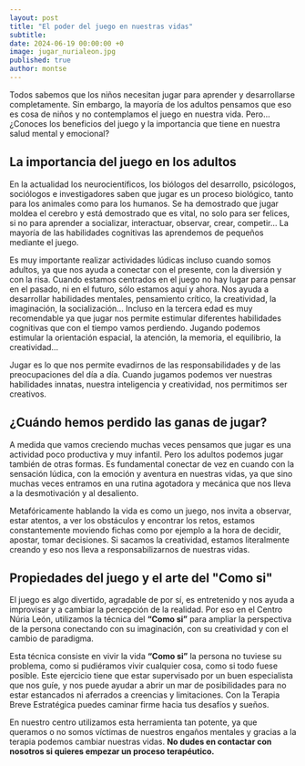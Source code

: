 ```yaml
---
layout: post
title: "El poder del juego en nuestras vidas"
subtitle: 
date: 2024-06-19 00:00:00 +0
image: jugar_nurialeon.jpg
published: true
author: montse
---
```




Todos sabemos que los niños necesitan jugar para aprender y desarrollarse completamente. Sin embargo, la mayoría de los adultos pensamos que eso es cosa de niños y no contemplamos el juego en nuestra vida. Pero… ¿Conoces los beneficios del juego y la importancia que tiene en nuestra salud mental y emocional?

<!-- more -->

## La importancia del juego en los adultos

En la actualidad los neurocientíficos, los biólogos del desarrollo, psicólogos, sociólogos e investigadores saben que jugar es un proceso biológico, tanto para los animales como para los humanos. Se ha demostrado que jugar moldea el cerebro y está demostrado que es vital, no solo para ser felices, si no para aprender a socializar, interactuar, observar, crear, competir… La mayoría de las habilidades cognitivas las aprendemos de pequeños mediante el juego.

Es muy importante realizar actividades lúdicas incluso cuando somos adultos, ya que nos ayuda a conectar con el presente, con la diversión y con la risa.  Cuando estamos centrados en el juego no hay lugar para pensar en el pasado, ni en el futuro, sólo estamos aquí y ahora. Nos ayuda a desarrollar habilidades mentales, pensamiento crítico, la creatividad, la imaginación, la socialización… Incluso en la tercera edad es muy recomendable ya que jugar nos permite estimular diferentes habilidades cognitivas que con el tiempo vamos perdiendo. Jugando podemos estimular la orientación espacial, la atención, la memoria, el equilibrio, la creatividad...

Jugar es lo que nos permite evadirnos de las responsabilidades y de las preocupaciones del día a día. Cuando jugamos podemos ver nuestras habilidades innatas, nuestra inteligencia y creatividad, nos permitimos ser creativos.

## ¿Cuándo hemos perdido las ganas de jugar?

A medida que vamos creciendo muchas veces pensamos que jugar es una actividad poco productiva y muy infantil. Pero los adultos podemos jugar también de otras formas. Es fundamental conectar de vez en cuando con la sensación lúdica, con la emoción y aventura en nuestras vidas, ya que sino muchas veces entramos en una rutina agotadora y mecánica que nos lleva a la desmotivación y al desaliento. 

Metafóricamente hablando la vida es como un juego, nos invita a observar, estar atentos, a ver los obstáculos y encontrar los retos, estamos constantemente moviendo fichas como por ejemplo a la hora de decidir, apostar, tomar decisiones. Si sacamos la creatividad, estamos literalmente creando y eso nos lleva a responsabilizarnos de nuestras vidas.  

## Propiedades del juego y el arte del "Como si" 
El juego es algo divertido, agradable de por sí, es entretenido y nos ayuda a improvisar y a cambiar la percepción de la realidad. Por eso en el Centro Núria León, utilizamos la técnica del **“Como si”** para ampliar la perspectiva de la persona conectando con su imaginación, con su creatividad y con el cambio de paradigma.  

Esta técnica consiste en vivir la vida **“Como si”** la persona no tuviese su problema, como si pudiéramos vivir cualquier cosa, como si todo fuese posible. Este ejercicio tiene que estar supervisado por un buen especialista que nos guíe, y nos puede ayudar a abrir un mar de posibilidades para no estar estancados ni aferrados a creencias y limitaciones. Con la Terapia Breve Estratégica puedes caminar firme hacia tus desafíos y sueños. 

En nuestro centro utilizamos esta herramienta tan potente, ya que queramos o no somos víctimas de nuestros engaños mentales y gracias a la terapia podemos cambiar nuestras vidas. **No dudes en contactar con nosotros si quieres empezar un proceso terapéutico.**
